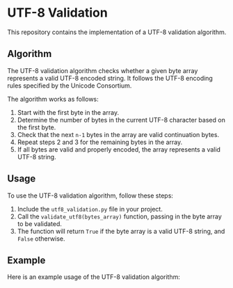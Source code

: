 # UTF-8 Validation

This repository contains the implementation of a UTF-8 validation algorithm.

## Algorithm

The UTF-8 validation algorithm checks whether a given byte array represents a valid UTF-8 encoded string. It follows the UTF-8 encoding rules specified by the Unicode Consortium.

The algorithm works as follows:

1. Start with the first byte in the array.
2. Determine the number of bytes in the current UTF-8 character based on the first byte.
3. Check that the next `n-1` bytes in the array are valid continuation bytes.
4. Repeat steps 2 and 3 for the remaining bytes in the array.
5. If all bytes are valid and properly encoded, the array represents a valid UTF-8 string.

## Usage

To use the UTF-8 validation algorithm, follow these steps:

1. Include the `utf8_validation.py` file in your project.
2. Call the `validate_utf8(bytes_array)` function, passing in the byte array to be validated.
3. The function will return `True` if the byte array is a valid UTF-8 string, and `False` otherwise.

## Example

Here is an example usage of the UTF-8 validation algorithm:

```python
